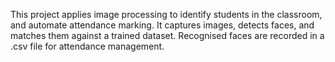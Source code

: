 This project applies image processing to identify students in the classroom, and automate attendance marking. 
It captures images, detects faces, and matches them against a trained dataset. 
Recognised faces are recorded in a .csv file for attendance management.
